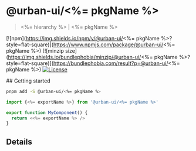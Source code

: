 # @urban-ui/<%= pkgName %>

> <%= hierarchy %> | <%= pkgName %>

[![npm](https://img.shields.io/npm/v/@urban-ui/<%= pkgName %>?style=flat-square)](https://www.npmjs.com/package/@urban-ui/<%= pkgName %>)
[![minzip size](https://img.shields.io/bundlephobia/minzip/@urban-ui/<%= pkgName %>?style=flat-square)](https://bundlephobia.com/result?p=@urban-ui/<%= pkgName %>)
[![License](https://img.shields.io/github/license/mattstyles/urban-ui.svg?style=flat-square)](https://github.com/mattstyles/urban-ui/blob/master/license.md)

## Getting started

```sh
pnpm add -S @urban-ui/<%= pkgName %>
```

```js
import {<%= exportName %>} from '@urban-ui/<%= pkgName %>'

export function MyComponent() {
  return <<%= exportName %> />
}
```

## Details
